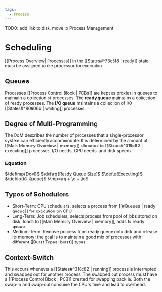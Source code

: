 ```yaml
---
tags:
  - Process
---
```

TODO: add link to disk, move to Process Management
# Scheduling
[[Process Overview| Processes]] in the [[States#^73c3f8 | ready]] state must be assigned to the processor for execution. 
## Queues
Processes [[Process Control Block | PCBs]] are kept as proxies in queues to maintain a collection of processes. The **ready queue** maintains a collection of ready processes. The **I/O queue** maintains a collection of I/O [[States#^80606b | waiting]] processes. 
## Degree of Multi-Programming
The DoM describes the number of processes that a single-processor system can efficiently accommodate. It is determined by the amount of [[Main Memory Overview | memory]] allocated to [[States#^318c82 | executing]] processes, I/O needs, CPU needs, and disk speeds. 
### Equation
$\def\mp{DoM}$ $\def\rq{Ready Queue Size}$ $\def\e{Executing}$ $\def\io{IO Queue}$ $\mp=\rq + \e + \io$
## Types of Schedulers
- Short-Term: CPU schedulers, selects a process from [[#Queues | ready queue]] for execution on CPU
- Long-Term: Job schedulers; selects process from pool of jobs stored on disk, loads to [[Main Memory Overview | memory]], adds to ready queue
- Medium-Term: Remove process from ready queue onto disk and release its memory; the goal is to maintain a good mix of processes with different [[Burst Types| burst]] types
## Context-Switch
This occurs whenever a [[States#^318c82 | running]] process is interrupted and swapped out for another process. The swapped out process must have a [[Process Control Block | PCB]] created for swapping back in. Both the swap-in and swap-out consume the CPU's time and lead to overhead. 